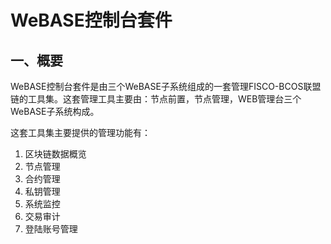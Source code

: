 # WeBASE控制台套件

## 一、概要

WeBASE控制台套件是由三个WeBASE子系统组成的一套管理FISCO-BCOS联盟链的工具集。这套管理工具主要由：节点前置，节点管理，WEB管理台三个WeBASE子系统构成。

这套工具集主要提供的管理功能有：

1. 区块链数据概览
2. 节点管理
3. 合约管理
4. 私钥管理
5. 系统监控
6. 交易审计
7. 登陆账号管理